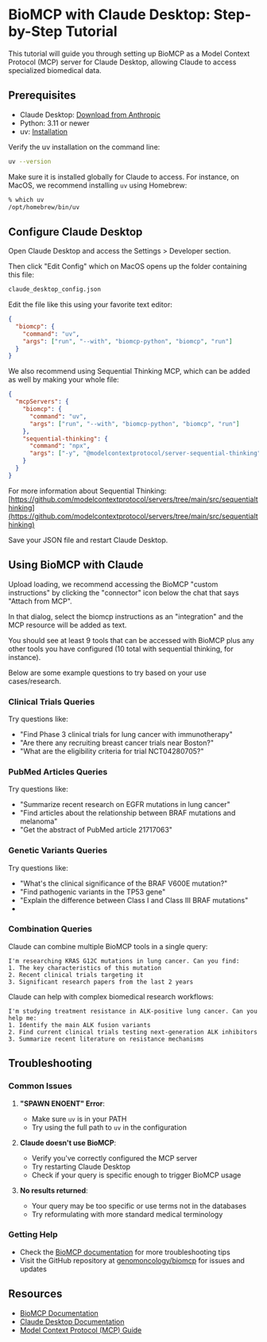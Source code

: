 # BioMCP with Claude Desktop: Step-by-Step Tutorial

This tutorial will guide you through setting up BioMCP as a Model Context
Protocol (MCP) server for Claude Desktop, allowing Claude to access specialized
biomedical data.

## Prerequisites

- Claude Desktop: [Download from Anthropic](https://claude.ai/desktop)
- Python: 3.11 or newer
- uv: [Installation](https://docs.astral.sh/uv/getting-started/installation/)

Verify the uv installation on the command line:

```bash
uv --version
```

Make sure it is installed globally for Claude to access. For instance,
on MacOS, we recommend installing `uv` using Homebrew:

```bash
% which uv
/opt/homebrew/bin/uv
```

## Configure Claude Desktop

Open Claude Desktop and access the Settings > Developer section.

Then click "Edit Config" which on MacOS opens up the folder containing this
file:

```markdown
claude_desktop_config.json
```

Edit the file like this using your favorite text editor:

```json
{
  "biomcp": {
    "command": "uv",
    "args": ["run", "--with", "biomcp-python", "biomcp", "run"]
  }
}
```

We also recommend using Sequential Thinking MCP, which can be added as well
by making your whole file:

```json
{
  "mcpServers": {
    "biomcp": {
      "command": "uv",
      "args": ["run", "--with", "biomcp-python", "biomcp", "run"]
    },
    "sequential-thinking": {
      "command": "npx",
      "args": ["-y", "@modelcontextprotocol/server-sequential-thinking"]
    }
  }
}
```

For more information about Sequential Thinking:
[https://github.com/modelcontextprotocol/servers/tree/main/src/sequentialthinking](https://github.com/modelcontextprotocol/servers/tree/main/src/sequentialthinking)

Save your JSON file and restart Claude Desktop.

## Using BioMCP with Claude

Upload loading, we recommend accessing the BioMCP "custom instructions" by
clicking the "connector" icon below the chat that says "Attach from MCP".

In that dialog, select the biomcp instructions as an "integration" and the
MCP resource will be added as text.

You should see at least 9 tools that can be accessed with BioMCP plus any
other tools you have configured (10 total with sequential thinking, for
instance).

Below are some example questions to try based on your use cases/research.

### Clinical Trials Queries

Try questions like:

- "Find Phase 3 clinical trials for lung cancer with immunotherapy"
- "Are there any recruiting breast cancer trials near Boston?"
- "What are the eligibility criteria for trial NCT04280705?"

### PubMed Articles Queries

Try questions like:

- "Summarize recent research on EGFR mutations in lung cancer"
- "Find articles about the relationship between BRAF mutations and melanoma"
- "Get the abstract of PubMed article 21717063"

### Genetic Variants Queries

Try questions like:

- "What's the clinical significance of the BRAF V600E mutation?"
- "Find pathogenic variants in the TP53 gene"
- "Explain the difference between Class I and Class III BRAF mutations"
-

### Combination Queries

Claude can combine multiple BioMCP tools in a single query:

```
I'm researching KRAS G12C mutations in lung cancer. Can you find:
1. The key characteristics of this mutation
2. Recent clinical trials targeting it
3. Significant research papers from the last 2 years
```

Claude can help with complex biomedical research workflows:

```
I'm studying treatment resistance in ALK-positive lung cancer. Can you help me:
1. Identify the main ALK fusion variants
2. Find current clinical trials testing next-generation ALK inhibitors
3. Summarize recent literature on resistance mechanisms
```

## Troubleshooting

### Common Issues

1. **"SPAWN ENOENT" Error**:

   - Make sure `uv` is in your PATH
   - Try using the full path to `uv` in the configuration

2. **Claude doesn't use BioMCP**:

   - Verify you've correctly configured the MCP server
   - Try restarting Claude Desktop
   - Check if your query is specific enough to trigger BioMCP usage

3. **No results returned**:
   - Your query may be too specific or use terms not in the databases
   - Try reformulating with more standard medical terminology

### Getting Help

- Check the [BioMCP documentation](https://biomcp.org/troubleshooting/macos/)
  for more troubleshooting tips
- Visit the GitHub repository
  at [genomoncology/biomcp](https://github.com/genomoncology/biomcp) for issues
  and updates

## Resources

- [BioMCP Documentation](https://biomcp.org)
- [Claude Desktop Documentation](https://docs.anthropic.com/claude/docs/claude-desktop)
- [Model Context Protocol (MCP) Guide](https://docs.anthropic.com/claude/docs/model-context-protocol)
